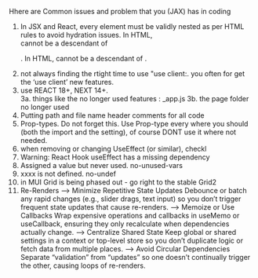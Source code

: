 Hhere are Common issues and problem that you (JAX) has in coding

1.  In JSX and React, every element must be validly nested as per HTML rules to avoid hydration issues.
    In HTML, <div> cannot be a descendant of <p>.
    In HTML, <a> cannot be a descendant of <a>.
2.  not always finding the rtight time to use "use client:. you often for get the ‘use client’ new features.
3.  use REACT 18+, NEXT 14+.  
    3a. things like the no longer used features : \_app.js
    3b. the page folder no longer used
4.  Putting path and file name header comments for all code
5.  Prop-types. Do not forget this. Use Prop-type every where you should (both the import and the setting), of course DONT use it where not needed.
6.  when removing or changing UseEffect (or similar), checkl
7.  Warning: React Hook useEffect has a missing dependency
8.  Assigned a value but never used. no-unused-vars
9.  xxxx is not defined. no-undef
10. in MUI Grid is being phased out - go right to the stable Grid2
11. Re-Renders
    --> Minimize Repetitive State Updates
    Debounce or batch any rapid changes (e.g., slider drags, text input) so you don’t trigger frequent state updates that cause re-renders.
    --> Memoize or Use Callbacks
    Wrap expensive operations and callbacks in useMemo or useCallback, ensuring they only recalculate when dependencies actually change.
    --> Centralize Shared State
    Keep global or shared settings in a context or top-level store so you don’t duplicate logic or fetch data from multiple places.
    --> Avoid Circular Dependencies
    Separate “validation” from “updates” so one doesn’t continually trigger the other, causing loops of re-renders.
